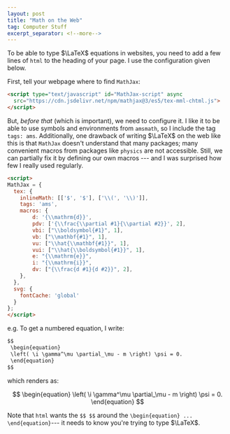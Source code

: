 ```yaml
---
layout: post
title: "Math on the Web"
tag: Computer Stuff
excerpt_separator: <!--more-->
---
```

To be able to type $\LaTeX$ equations in websites, you need to add a few lines of `html` to the heading of your page.  I use the configuration given below.

First, tell your webpage where to find `MathJax`:
```html
<script type="text/javascript" id="MathJax-script" async
  src="https://cdn.jsdelivr.net/npm/mathjax@3/es5/tex-mml-chtml.js">
</script>
```

<!--more-->

But, *before that* (which is important), we need to configure it.  I like it to be able to use symbols and environments from `amsmath`, so I include the tag `tags: ams`. Additionally, one drawback of writing $\LaTeX$ on the web like this is that `MathJax` doesn't understand that many packages; many convenient macros from packages like `physics` are not accessible.  Still, we can partially fix it by defining our own macros --- and I was surprised how few I really used regularly.
```html
<script>
MathJax = {
  tex: {
    inlineMath: [['$', '$'], ['\\(', '\\)']],
    tags: 'ams',
    macros: {
        d: '{\\mathrm{d}}',
        pdv: ['{\\frac{\\partial #1}{\\partial #2}}', 2],
        vbi: ["\\boldsymbol{#1}", 1],
        vb: ["\\mathbf{#1}", 1],
        vu: ["\\hat{\\mathbf{#1}}", 1],
        vui: ["\\hat{\\boldsymbol{#1}}", 1],
        e: "{\\mathrm{e}}",
        i: "{\\mathrm{i}}",
        dv: ["{\\frac{d #1}{d #2}}", 2],
    },
  },
  svg: {
    fontCache: 'global'
  }
};
</script>
```

e.g.   To get a numbered equation, I write:
```html
$$
 \begin{equation}
 \left( \i \gamma^\mu \partial_\mu - m \right) \psi = 0.
 \end{equation}
$$
```
which renders as:

$$
 \begin{equation}
 \left( \i \gamma^\mu \partial_\mu - m \right) \psi = 0.
 \end{equation}
$$

Note that `html` wants the `$$ $$` around the `\begin{equation} ... \end{equation}`--- it needs to know you're trying to type $\LaTeX$.
